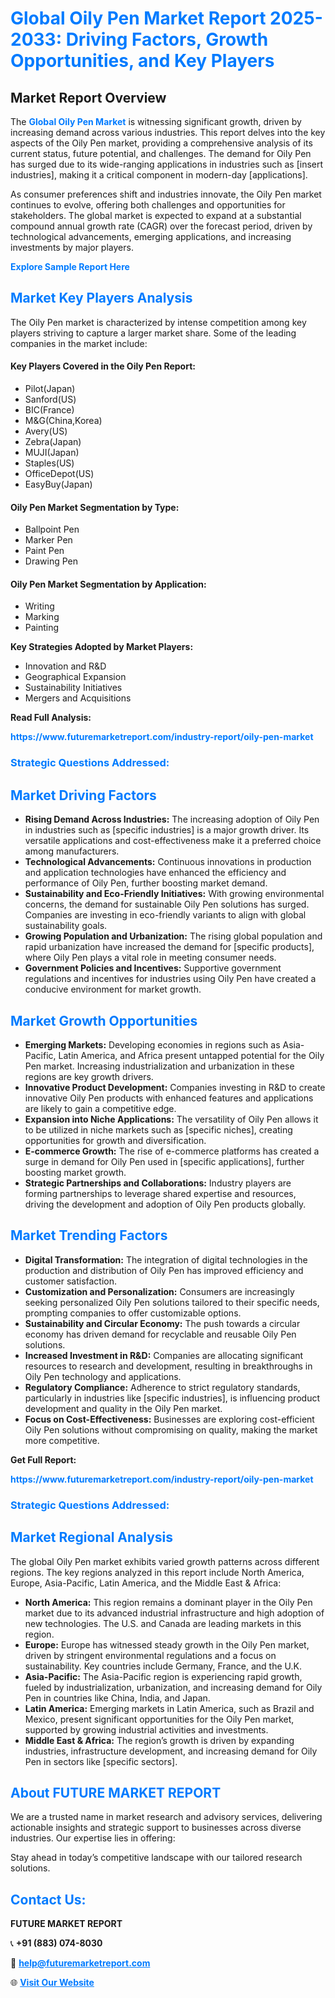 <h1 style="color: #007BFF;">Global Oily Pen Market Report 2025-2033: Driving Factors, Growth Opportunities, and Key Players</h1>

<section id="overview">
<h2>Market Report Overview</h2>
<p>The <a href="https://www.futuremarketreport.com/industry-report/oily-pen-market" style="color: #007BFF; text-decoration: none;"><strong>Global Oily Pen Market</strong></a> is witnessing significant growth, driven by increasing demand across various industries. This report delves into the key aspects of the Oily Pen market, providing a comprehensive analysis of its current status, future potential, and challenges. The demand for Oily Pen has surged due to its wide-ranging applications in industries such as [insert industries], making it a critical component in modern-day [applications].</p>
<p>As consumer preferences shift and industries innovate, the Oily Pen market continues to evolve, offering both challenges and opportunities for stakeholders. The global market is expected to expand at a substantial compound annual growth rate (CAGR) over the forecast period, driven by technological advancements, emerging applications, and increasing investments by major players.</p>
</section>

<section id="overview">
<p><a href="https://www.futuremarketreport.com/request-sample/reportId=103007" style="color: #007BFF; text-decoration: none;"><strong>Explore Sample Report Here</strong></a></p>
</section>

<section id="key-players">
<h2 style="color: #007BFF;">Market Key Players Analysis</h2>
<p>The Oily Pen market is characterized by intense competition among key players striving to capture a larger market share. Some of the leading companies in the market include:</p>
<h4>Key Players Covered in the Oily Pen Report:</h4>
<ul><li>Pilot(Japan)</li><li>Sanford(US)</li><li>BIC(France)</li><li>M&amp;G(China,Korea)</li><li>Avery(US)</li><li>Zebra(Japan)</li><li>MUJI(Japan)</li><li>Staples(US)</li><li>OfficeDepot(US)</li><li>EasyBuy(Japan)</li></ul>
<h4>Oily Pen Market Segmentation by Type:</h4>
<ul><li>Ballpoint Pen</li><li>Marker Pen</li><li>Paint Pen</li><li>Drawing Pen</li></ul>

<h4>Oily Pen Market Segmentation by Application:</h4>
<ul><li>Writing</li><li>Marking</li><li>Painting</li></ul>
<p><strong>Key Strategies Adopted by Market Players:</strong></p>
<ul>
<li>Innovation and R&D</li>
<li>Geographical Expansion</li>
<li>Sustainability Initiatives</li>
<li>Mergers and Acquisitions</li>
</ul>
</section>

<section>
<p><strong>Read Full Analysis: </strong></p><a href="https://www.futuremarketreport.com/industry-report/oily-pen-market" style="color: #007BFF; text-decoration: none;"><strong>https://www.futuremarketreport.com/industry-report/oily-pen-market</strong></a>
<h3 style="color: #007BFF;">Strategic Questions Addressed:</h3>
</section>

<section id="driving-factors">
<h2 style="color: #007BFF;">Market Driving Factors</h2>
<ul>
<li><strong>Rising Demand Across Industries:</strong> The increasing adoption of Oily Pen in industries such as [specific industries] is a major growth driver. Its versatile applications and cost-effectiveness make it a preferred choice among manufacturers.</li>
<li><strong>Technological Advancements:</strong> Continuous innovations in production and application technologies have enhanced the efficiency and performance of Oily Pen, further boosting market demand.</li>
<li><strong>Sustainability and Eco-Friendly Initiatives:</strong> With growing environmental concerns, the demand for sustainable Oily Pen solutions has surged. Companies are investing in eco-friendly variants to align with global sustainability goals.</li>
<li><strong>Growing Population and Urbanization:</strong> The rising global population and rapid urbanization have increased the demand for [specific products], where Oily Pen plays a vital role in meeting consumer needs.</li>
<li><strong>Government Policies and Incentives:</strong> Supportive government regulations and incentives for industries using Oily Pen have created a conducive environment for market growth.</li>
</ul>
</section>

<section id="growth-opportunities">
<h2 style="color: #007BFF;">Market Growth Opportunities</h2>
<ul>
<li><strong>Emerging Markets:</strong> Developing economies in regions such as Asia-Pacific, Latin America, and Africa present untapped potential for the Oily Pen market. Increasing industrialization and urbanization in these regions are key growth drivers.</li>
<li><strong>Innovative Product Development:</strong> Companies investing in R&D to create innovative Oily Pen products with enhanced features and applications are likely to gain a competitive edge.</li>
<li><strong>Expansion into Niche Applications:</strong> The versatility of Oily Pen allows it to be utilized in niche markets such as [specific niches], creating opportunities for growth and diversification.</li>
<li><strong>E-commerce Growth:</strong> The rise of e-commerce platforms has created a surge in demand for Oily Pen used in [specific applications], further boosting market growth.</li>
<li><strong>Strategic Partnerships and Collaborations:</strong> Industry players are forming partnerships to leverage shared expertise and resources, driving the development and adoption of Oily Pen products globally.</li>
</ul>
</section>

<section id="trending-factors">
<h2 style="color: #007BFF;">Market Trending Factors</h2>
<ul>
<li><strong>Digital Transformation:</strong> The integration of digital technologies in the production and distribution of Oily Pen has improved efficiency and customer satisfaction.</li>
<li><strong>Customization and Personalization:</strong> Consumers are increasingly seeking personalized Oily Pen solutions tailored to their specific needs, prompting companies to offer customizable options.</li>
<li><strong>Sustainability and Circular Economy:</strong> The push towards a circular economy has driven demand for recyclable and reusable Oily Pen solutions.</li>
<li><strong>Increased Investment in R&D:</strong> Companies are allocating significant resources to research and development, resulting in breakthroughs in Oily Pen technology and applications.</li>
<li><strong>Regulatory Compliance:</strong> Adherence to strict regulatory standards, particularly in industries like [specific industries], is influencing product development and quality in the Oily Pen market.</li>
<li><strong>Focus on Cost-Effectiveness:</strong> Businesses are exploring cost-efficient Oily Pen solutions without compromising on quality, making the market more competitive.</li>
</ul>
</section>

<section>
<p><strong>Get Full Report: </strong></p><a href="https://www.futuremarketreport.com/industry-report/oily-pen-market" style="color: #007BFF; text-decoration: none;"><strong>https://www.futuremarketreport.com/industry-report/oily-pen-market</strong></a>
<h3 style="color: #007BFF;">Strategic Questions Addressed:</h3>
</section>


<section id="regional-analysis">
<h2 style="color: #007BFF;">Market Regional Analysis</h2>
<p>The global Oily Pen market exhibits varied growth patterns across different regions. The key regions analyzed in this report include North America, Europe, Asia-Pacific, Latin America, and the Middle East & Africa:</p>
<ul>
<li><strong>North America:</strong> This region remains a dominant player in the Oily Pen market due to its advanced industrial infrastructure and high adoption of new technologies. The U.S. and Canada are leading markets in this region.</li>
<li><strong>Europe:</strong> Europe has witnessed steady growth in the Oily Pen market, driven by stringent environmental regulations and a focus on sustainability. Key countries include Germany, France, and the U.K.</li>
<li><strong>Asia-Pacific:</strong> The Asia-Pacific region is experiencing rapid growth, fueled by industrialization, urbanization, and increasing demand for Oily Pen in countries like China, India, and Japan.</li>
<li><strong>Latin America:</strong> Emerging markets in Latin America, such as Brazil and Mexico, present significant opportunities for the Oily Pen market, supported by growing industrial activities and investments.</li>
<li><strong>Middle East & Africa:</strong> The region’s growth is driven by expanding industries, infrastructure development, and increasing demand for Oily Pen in sectors like [specific sectors].</li>
</ul>
</section>

<footer>
<h2 style="color: #007BFF;">About FUTURE MARKET REPORT</h2>
<p>We are a trusted name in market research and advisory services, delivering actionable insights and strategic support to businesses across diverse industries. Our expertise lies in offering:</p>

<p>Stay ahead in today’s competitive landscape with our tailored research solutions.</p>

<h2 style="color: #007BFF;">Contact Us:</h2>
<p><strong>FUTURE MARKET REPORT</strong></p>
<p>📞 <strong>+91 (883) 074-8030</strong></p>
<p>📧 <strong><a href="mailto:help@futuremarketreport.com" style="color: #007BFF;">help@futuremarketreport.com</a></strong></p>
<p>🌐 <strong><a href="https://www.futuremarketreport.com/" style="color: #007BFF;">Visit Our Website</a></strong></p>
</footer>